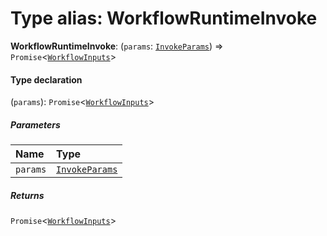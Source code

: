 # Type alias: WorkflowRuntimeInvoke

**WorkflowRuntimeInvoke**: (`params`: [`InvokeParams`](/auto-docs/interface/interfaces/InvokeParams.md)) => `Promise`<[`WorkflowInputs`](/auto-docs/interface/types/WorkflowInputs.md)>

#### Type declaration

(`params`): `Promise`<[`WorkflowInputs`](/auto-docs/interface/types/WorkflowInputs.md)>

##### Parameters

| Name | Type |
| :------ | :------ |
| `params` | [`InvokeParams`](/auto-docs/interface/interfaces/InvokeParams.md) |

##### Returns

`Promise`<[`WorkflowInputs`](/auto-docs/interface/types/WorkflowInputs.md)>
